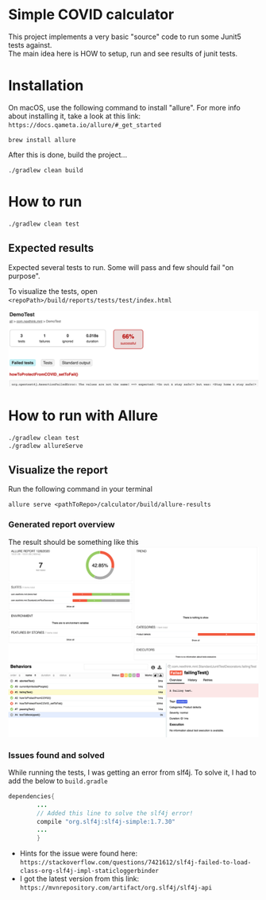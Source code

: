 # Simple COVID calculator

This project implements a very basic "source" code to run some Junit5 tests against.  
The main idea here is HOW to setup, run and see results of junit tests.

# Installation
On macOS, use the following command to install "allure". For more info about installing it, take a look at this link: ```https://docs.qameta.io/allure/#_get_started```
```shell
brew install allure
```
After this is done, build the project...
```shell
./gradlew clean build
```
# How to run
```shell
./gradlew clean test
```

## Expected results
Expected several tests to run. Some will  pass and few should fail "on purpose".

To visualize the tests, open ```<repoPath>/build/reports/tests/test/index.html```

![img.png](test_report.png)


# How to run with Allure
```shell
./gradlew clean test
./gradlew allureServe
```

## Visualize the report
Run the following command in your terminal
```shell
allure serve <pathToRepo>/calculator/build/allure-results
```
### Generated report overview
The result should be something like this
![img.png](Allure_overview_page.png)
![img.png](Behaviors.png)

### Issues found and solved 
While running the tests, I was getting an error from slf4j. To solve it, I had to add the below to ```build.gradle```
```java
dependencies{
        ...
        // Added this line to solve the slf4j error!
        compile "org.slf4j:slf4j-simple:1.7.30"
        ...
        }
```
- Hints for the issue were found here: ```https://stackoverflow.com/questions/7421612/slf4j-failed-to-load-class-org-slf4j-impl-staticloggerbinder```
- I got the latest version from this link: ```https://mvnrepository.com/artifact/org.slf4j/slf4j-api```